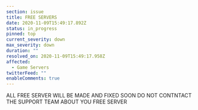 ```yaml
---
section: issue
title: FREE SERVERS
date: 2020-11-09T15:49:17.892Z
status: in_progress
pinned: top
current_severity: down
max_severity: down
duration: ""
resolved_on: 2020-11-09T15:49:17.958Z
affected:
  - Game Servers
twitterFeed: ""
enableComments: true
---
```

ALL FREE SERVER WILL BE MADE AND FIXED SOON DO NOT CONTNTACT THE SUPPORT TEAM ABOUT YOU FREE SERVER